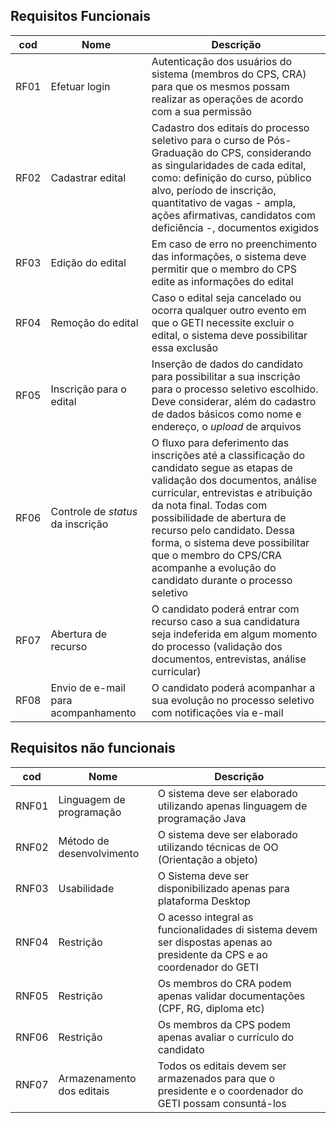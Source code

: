 ## Requisitos Funcionais

| cod | Nome | Descrição |
|-----|------|-----------|
|RF01|Efetuar login|Autenticação dos usuários do sistema (membros do CPS, CRA) para que os mesmos possam realizar as operações de acordo com a sua permissão|
|RF02|Cadastrar edital|Cadastro dos editais do processo seletivo para o curso de Pós-Graduação do CPS, considerando as singularidades de cada edital, como: definição do curso, público alvo, período de inscrição, quantitativo de vagas - ampla, ações afirmativas, candidatos com deficiência -, documentos exigidos|
|RF03|Edição do edital|Em caso de erro no preenchimento das informações, o sistema deve permitir que o membro do CPS edite as informações do edital|
|RF04|Remoção do edital|Caso o edital seja cancelado ou ocorra qualquer outro evento em que o GETI necessite excluir o edital, o sistema deve possibilitar essa exclusão|
|RF05|Inscrição para o edital|Inserção de dados do candidato para possibilitar a sua inscrição para o processo seletivo escolhido. Deve considerar, além do cadastro de dados básicos como nome e endereço, o *upload* de arquivos|
|RF06|Controle de *status* da inscrição|O fluxo para deferimento das inscrições até a classificação do candidato segue as etapas de validação dos documentos, análise curricular, entrevistas e atribuição da nota final. Todas com possibilidade de abertura de recurso pelo candidato. Dessa forma, o sistema deve possibilitar que o membro do CPS/CRA acompanhe a evolução do candidato durante o processo seletivo|
|RF07|Abertura de recurso|O candidato poderá entrar com recurso caso a sua candidatura seja indeferida em algum momento do processo (validação dos documentos, entrevistas, análise curricular)|
|RF08|Envio de e-mail para acompanhamento|O candidato poderá acompanhar a sua evolução no processo seletivo com notificações via e-mail|


## Requisitos não funcionais

| cod | Nome | Descrição |
| --- | ---- | --------- |
|RNF01|Linguagem de programação|O sistema deve ser elaborado utilizando apenas linguagem de programação Java|
|RNF02|Método de desenvolvimento|O sistema deve ser elaborado utilizando técnicas de OO (Orientação a objeto)|
|RNF03|Usabilidade|O Sistema deve ser disponibilizado apenas para plataforma Desktop|
|RNF04|Restrição|O acesso integral as funcionalidades di sistema devem ser dispostas apenas ao presidente da CPS e ao coordenador do GETI|
|RNF05|Restrição|Os membros do CRA podem apenas validar documentações (CPF, RG, diploma etc)|
|RNF06|Restrição|Os membros da CPS podem apenas avaliar o currículo do candidato|
|RNF07|Armazenamento dos editais|Todos os editais devem ser armazenados para que o presidente e o coordenador do GETI possam consuntá-los|
